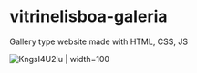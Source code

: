 # vitrinelisboa-galeria
Gallery type website made with HTML, CSS, JS


![KngsI4U2Iu](https://github.com/Jonybtw/jonybtw.github.io/assets/84144569/4c56f3b5-d2b3-40e2-a437-0b0e2c4667de) | width=100
